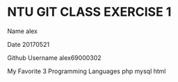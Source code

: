 # NTU GIT CLASS EXERCISE 1

Name
alex


Date
20170521


Github Username
alex69000302


My Favorite 3 Programming Languages
php
mysql
html